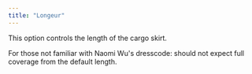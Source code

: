 ```yaml
---
title: "Longeur"
---
```


This option controls the length of the cargo skirt.

For those not familiar with Naomi Wu's dresscode: should not expect full coverage from the default length. 

